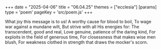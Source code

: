 +++
date = "2025-04-06"
title = "06.04.25"
themes = ["ecclesia"]
[params]
  type = 'poem'
  pageKey = 'src/poem.js'
+++

What joy this message is to us!
A worthy cause for blood to boil,
To wage war against a mundane wilt,
But strive with all His energies for:
The transcendent, good and real,
Love genuine, patience of the daring kind,
For exploits in the field of generous time,
For closessness that makes wise men blush,
For weakness clothed in strength that draws the mocker's scorn.
